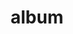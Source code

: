 ---
layout: album
resource: instagram
title: "album"
description: "masonry"
active: gallery
header-img: "img/gallery-bg.jpg"
album-title: "my 9th album"
images:
  - image_path: trangg.phaam/13/20230724_200009_361601709_18230709811225020_4562921825164768187_n.jpg
  - image_path: trangg.phaam/13/20230724_200009_362286346_18230709829225020_7068427752581353776_n.jpg
  - image_path: trangg.phaam/13/20230724_200009_362304815_18230709790225020_6080930583402657513_n.jpg
  - image_path: trangg.phaam/13/20230724_200009_362685786_18230709802225020_6562031759287231890_n.jpg
  - image_path: trangg.phaam/13/20230724_200009_363357068_18230709820225020_457233384363650952_n.jpg
  - image_path: trangg.phaam/13/20231220_200555_412613105_18252168658225020_2481852096709407071_n.jpg
  - image_path: trangg.phaam/13/20231220_200555_412629202_18252168670225020_5186219177922297678_n.jpg
  - image_path: trangg.phaam/13/20231220_200555_412868593_18252168649225020_1099793628446707268_n.jpg
  - image_path: trangg.phaam/13/20231220_200555_412878913_18252168688225020_2708553062281034400_n.jpg
  - image_path: trangg.phaam/13/20231220_200555_412882562_18252168679225020_2420723251128206557_n.jpg
  - image_path: trangg.phaam/13/20231220_200555_412986855_18252168640225020_4523025793031074279_n.jpg
---